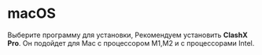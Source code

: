 # macOS

Выберите программу для установки, Рекомендуем установить **ClashX Pro**. Он подойдет для Mac с процессором M1,M2 и с процессорами Intel.
